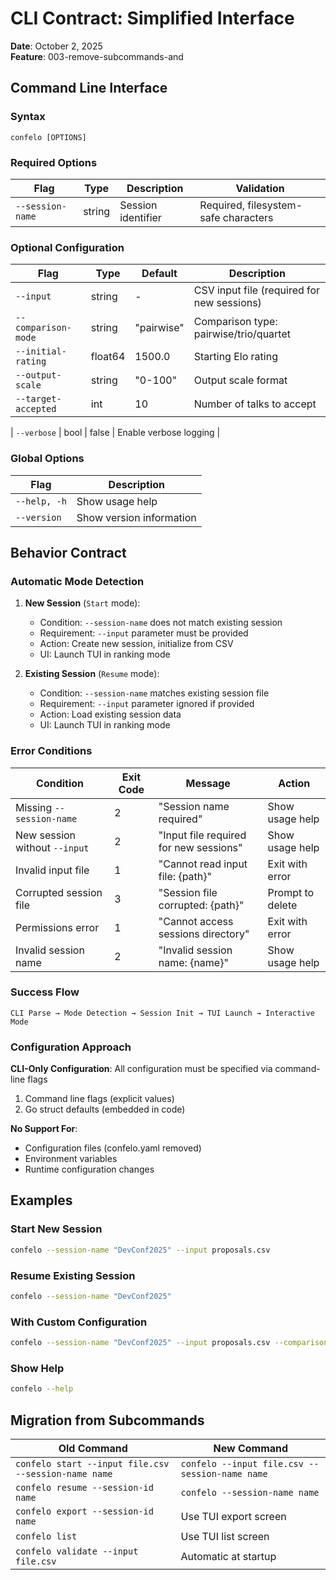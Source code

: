 # CLI Contract: Simplified Interface

**Date**: October 2, 2025  
**Feature**: 003-remove-subcommands-and  

## Command Line Interface

### Syntax

```
confelo [OPTIONS]
```

### Required Options

| Flag | Type | Description | Validation |
|------|------|-------------|------------|
| `--session-name` | string | Session identifier | Required, filesystem-safe characters |

### Optional Configuration

| Flag | Type | Default | Description |
|------|------|---------|-------------|
| `--input` | string | - | CSV input file (required for new sessions) |
| `--comparison-mode` | string | "pairwise" | Comparison type: pairwise/trio/quartet |
| `--initial-rating` | float64 | 1500.0 | Starting Elo rating |
| `--output-scale` | string | "0-100" | Output scale format |
| `--target-accepted` | int | 10 | Number of talks to accept |

| `--verbose` | bool | false | Enable verbose logging |

### Global Options

| Flag | Description |
|------|-------------|
| `--help, -h` | Show usage help |
| `--version` | Show version information |

## Behavior Contract

### Automatic Mode Detection

1. **New Session** (`Start` mode):
   - Condition: `--session-name` does not match existing session
   - Requirement: `--input` parameter must be provided  
   - Action: Create new session, initialize from CSV
   - UI: Launch TUI in ranking mode

2. **Existing Session** (`Resume` mode):
   - Condition: `--session-name` matches existing session file
   - Requirement: `--input` parameter ignored if provided
   - Action: Load existing session data
   - UI: Launch TUI in ranking mode

### Error Conditions

| Condition | Exit Code | Message | Action |
|-----------|-----------|---------|---------|
| Missing `--session-name` | 2 | "Session name required" | Show usage help |
| New session without `--input` | 2 | "Input file required for new sessions" | Show usage help |
| Invalid input file | 1 | "Cannot read input file: {path}" | Exit with error |
| Corrupted session file | 3 | "Session file corrupted: {path}" | Prompt to delete |
| Permissions error | 1 | "Cannot access sessions directory" | Exit with error |
| Invalid session name | 2 | "Invalid session name: {name}" | Show usage help |

### Success Flow

```
CLI Parse → Mode Detection → Session Init → TUI Launch → Interactive Mode
```

### Configuration Approach

**CLI-Only Configuration**: All configuration must be specified via command-line flags

1. Command line flags (explicit values)
2. Go struct defaults (embedded in code)

**No Support For**:

- Configuration files (confelo.yaml removed)
- Environment variables  
- Runtime configuration changes

## Examples

### Start New Session

```bash
confelo --session-name "DevConf2025" --input proposals.csv
```

### Resume Existing Session  

```bash
confelo --session-name "DevConf2025"
```

### With Custom Configuration

```bash
confelo --session-name "DevConf2025" --input proposals.csv --comparison-mode trio --target-accepted 20
```

### Show Help

```bash
confelo --help
```

## Migration from Subcommands

| Old Command | New Command |
|-------------|-------------|
| `confelo start --input file.csv --session-name name` | `confelo --input file.csv --session-name name` |
| `confelo resume --session-id name` | `confelo --session-name name` |
| `confelo export --session-id name` | Use TUI export screen |
| `confelo list` | Use TUI list screen |
| `confelo validate --input file.csv` | Automatic at startup |
